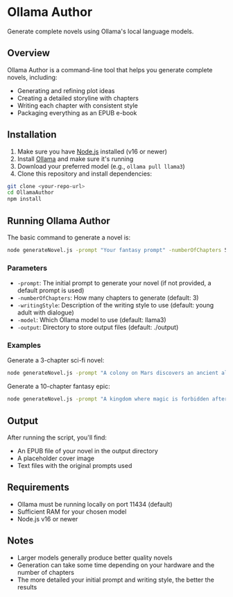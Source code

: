 # Ollama Author

Generate complete novels using Ollama's local language models.

## Overview

Ollama Author is a command-line tool that helps you generate complete novels, including:
- Generating and refining plot ideas
- Creating a detailed storyline with chapters
- Writing each chapter with consistent style
- Packaging everything as an EPUB e-book

## Installation

1. Make sure you have [Node.js](https://nodejs.org/) installed (v16 or newer)
2. Install [Ollama](https://ollama.ai/) and make sure it's running
3. Download your preferred model (e.g., `ollama pull llama3`)
4. Clone this repository and install dependencies:

```bash
git clone <your-repo-url>
cd OllamaAuthor
npm install
```

## Running Ollama Author

The basic command to generate a novel is:

```bash
node generateNovel.js -prompt "Your fantasy prompt" -numberOfChapters 5 -writingStyle "Your preferred writing style" -model "llama3"
```

### Parameters

- `-prompt`: The initial prompt to generate your novel (if not provided, a default prompt is used)
- `-numberOfChapters`: How many chapters to generate (default: 3)
- `-writingStyle`: Description of the writing style to use (default: young adult with dialogue)
- `-model`: Which Ollama model to use (default: llama3)
- `-output`: Directory to store output files (default: ./output)

### Examples

Generate a 3-chapter sci-fi novel:
```bash
node generateNovel.js -prompt "A colony on Mars discovers an ancient alien artifact" -numberOfChapters 3 -writingStyle "Hard sci-fi with technical details" -model "llama3"
```

Generate a 10-chapter fantasy epic:
```bash
node generateNovel.js -prompt "A kingdom where magic is forbidden after a devastating magical war" -numberOfChapters 10 -writingStyle "Epic fantasy similar to Brandon Sanderson" -model "llama3"
```

## Output

After running the script, you'll find:
- An EPUB file of your novel in the output directory
- A placeholder cover image
- Text files with the original prompts used

## Requirements

- Ollama must be running locally on port 11434 (default)
- Sufficient RAM for your chosen model
- Node.js v16 or newer

## Notes

- Larger models generally produce better quality novels
- Generation can take some time depending on your hardware and the number of chapters
- The more detailed your initial prompt and writing style, the better the results
